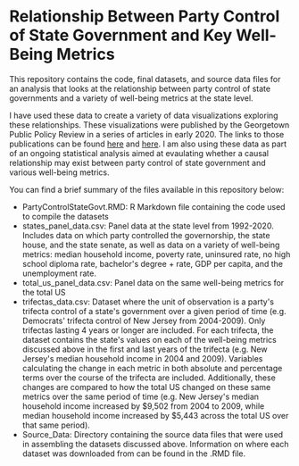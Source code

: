 # Relationship Between Party Control of State Government and Key Well-Being Metrics

This repository contains the code, final datasets, and source data files for an analysis that looks at the relationship between party control of state governments and a variety of well-being metrics at the state level.

I have used these data to create a variety of data visualizations exploring these relationships. These visualizations were published by the Georgetown Public Policy Review in a series of articles in early 2020. The links to those publications can be found [here](http://gppreview.com/2020/01/09/relationships-party-control-state-government-key-well-metrics/) and [here](http://gppreview.com/2020/02/21/growing-divide-red-states-vs-blue-states/). I am also using these data as part of an ongoing statistical analysis aimed at evaulating whether a causal relationship may exist between party control of state government and various well-being metrics.

You can find a brief summary of the files available in this repository below:

* PartyControlStateGovt.RMD: R Markdown file containing the code used to compile the datasets
* states_panel_data.csv: Panel data at the state level from 1992-2020. Includes data on which party controlled the governorship, the state house, and the state senate, as well as data on a variety of well-being metrics: median household income, poverty rate, uninsured rate, no high school diploma rate, bachelor's degree + rate, GDP per capita, and the unemployment rate.
* total_us_panel_data.csv: Panel data on the same well-being metrics for the total US
* trifectas_data.csv: Dataset where the unit of observation is a party's trifecta control of a state's government over a given period of time (e.g. Democrats' trifecta control of New Jersey from 2004-2009). Only trifectas lasting 4 years or longer are included. For each trifecta, the dataset contains the state's values on each of the well-being metrics discussed above in the first and last years of the trifecta (e.g. New Jersey's median household income in 2004 and 2009). Variables calculating the change in each metric in both absolute and percentage terms over the course of the trifecta are included. Additionally, these changes are compared to how the total US changed on these same metrics over the same period of time (e.g. New Jersey's median household income increased by \$9,502 from 2004 to 2009, while median household income increased by \$5,443 across the total US over that same period).
* Source_Data: Directory containing the source data files that were used in assembling the datasets discussed above. Information on where each dataset was downloaded from can be found in the .RMD file.
